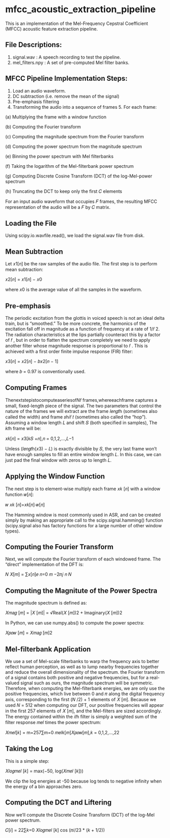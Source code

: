 # mfcc_acoustic_extraction_pipeline

This is an implementation of the Mel-Frequency Cepstral Coefficient (MFCC) acoustic feature extraction pipeline.

## File Descriptions:

1. signal.wav : A speech recording to test the pipeline.
2. mel_filters.npy : A set of pre-computed Mel filter banks.

## MFCC Pipeline Implementation Steps:

1. Load an audio waveform.
2. DC subtraction (i.e. remove the mean of the signal)
3. Pre-emphasis filtering
4. Transforming the audio into a sequence of frames 5. For each frame:

(a) Multiplying the frame with a window function 

(b) Computing the Fourier transform

(c) Computing the magnitude spectrum from the Fourier transform 

(d) Computing the power spectrum from the magnitude spectrum 

(e) Binning the power spectrum with Mel filterbanks

(f) Taking the logarithm of the Mel-filterbank power spectrum

(g) Computing Discrete Cosine Transform (DCT) of the log-Mel-power spectrum 

(h) Truncating the DCT to keep only the first 𝐶 elements

For an input audio waveform that occupies 𝐹 frames, the resulting MFCC representation of the audio will be a 𝐹 by 𝐶 matrix.

## Loading the File

Using scipy.io.wavfile.read(), we load the signal.wav file from disk. 

## Mean Subtraction

Let 𝑥1[𝑛] be the raw samples of the audio file. The first step is to perform mean subtraction:

𝑥2[𝑛] = 𝑥1[𝑛] − 𝑥0

where 𝑥0 is the average value of all the samples in the waveform.

## Pre-emphasis

The periodic excitation from the glottis in voiced speech is not an ideal delta train, but is “smoothed.” To be more concrete, the harmonics of the excitation fall off in magnitude as a function of frequency at a rate of 1/𝑓 2. The radiation characteristics at the lips partially counteract this by a factor of 𝑓 , but in order to flatten the spectrum completely we need to apply another filter whose magnitude response is proportional to 𝑓 . This is achieved with a first order finite impulse response (FIR) filter:

𝑥3[𝑛] = 𝑥2[𝑛] − 𝑏𝑥2[𝑛 − 1] 

where 𝑏 = 0.97 is conventionally used.

## Computing Frames

Thenextstepistocomputeaseriesof𝑁𝑓 frames,whereeachframe captures a small, fixed-length piece of the signal. The two parameters that control the nature of the frames we will extract are the frame 𝑙𝑒𝑛𝑔𝑡h (sometimes also called the width) and frame 𝑠h𝑖𝑓 𝑡 (sometimes also called the “hop”). Assuming a window length 𝐿 and shift 𝑆 (both specified in samples), The 𝑘𝑡h frame will be:

𝑥𝑘[𝑛] = 𝑥3[𝑘𝑆 +𝑛],𝑛 = 0,1,2,...,𝐿−1

Unless (𝑙𝑒𝑛𝑔𝑡h(𝑥3) − 𝐿) is exactly divisible by 𝑆, the very last frame won’t have enough samples to fill an entire window length 𝐿. In this case, we can just pad the final window with zeros up to length 𝐿.

## Applying the Window Function

The next step is to element-wise multiply each frame 𝑥𝑘 [𝑛] with a window function 𝑤[𝑛]:

𝑤 𝑥𝑘 [𝑛]=𝑥𝑘[𝑛]⋅𝑤[𝑛]

The Hamming window is most commonly used in ASR, and can be created simply by making an appropriate call to the scipy.signal.hamming() function (scipy.signal also has factory functions for a large number of other window types).

## Computing the Fourier Transform

Next, we will compute the Fourier transform of each windowed frame. The “direct” implementation of the DFT is:

𝑁 𝑋[𝑚] = ∑𝑥[𝑛]𝑒 𝑛=0 𝑚 −2𝜋𝑗 𝑛 𝑁

## Computing the Magnitute of the Power Spectra

The magnitude spectrum is defined as:

𝑋𝑚𝑎𝑔 [𝑚] = |𝑋 [𝑚]| = √Real(𝑋 [𝑚])2 + Imaginary(𝑋 [𝑚])2

In Python, we can use numpy.abs() to compute the power spectra:

𝑋𝑝𝑜𝑤 [𝑚] = 𝑋𝑚𝑎𝑔 [𝑚]2 

## Mel-filterbank Application

We use a set of Mel-scale filterbanks to warp the frequency axis to better reflect human perception, as well as to lump nearby frequencies together and reduce the overall dimensionality of the spectrum. the Fourier transform of a signal contains both positive and negative frequencies, but for a real- valued signal such as ours, the magnitude spectrum will be symmetric. Therefore, when computing the Mel-filterbank energies, we are only use the positive frequencies, which live between 0 and 𝜋 along the digital frequency axis, corresponding to the first (𝑁 /2) + 1 elements of 𝑋 [𝑚]. Because we used 𝑁 = 512 when computing our DFT, our positive frequencies will appear in the first 257 elements of 𝑋 [𝑚], and the Mel-filters are sized accordingly.
The energy contained within the 𝑖𝑡h filter is simply a weighted sum of the filter response 𝑚𝑒𝑙 times the power spectrum:

𝑋𝑚𝑒𝑙[𝑘] = m=257∑m=0 𝑚𝑒𝑙𝑘[𝑚]𝑋𝑝𝑜𝑤[𝑚],𝑘 = 0,1,2,...,22

## Taking the Log

This is a simple step:

𝑋𝑙𝑜𝑔𝑚𝑒𝑙 [𝑘] = max(−50, log(𝑋𝑚𝑒𝑙 [𝑘]))

We clip the log energies at -50 because log tends to negative infinity when the energy of a bin
approaches zero.
        
## Computing the DCT and Liftering

Now we’ll compute the Discrete Cosine Transform (DCT) of the log-Mel power spectrum.

𝐶[𝑖] = 22∑𝑘=0 𝑋𝑙𝑜𝑔𝑚𝑒𝑙 [𝑘] cos (𝜋𝑖/23 * (𝑘 + 1/2))
